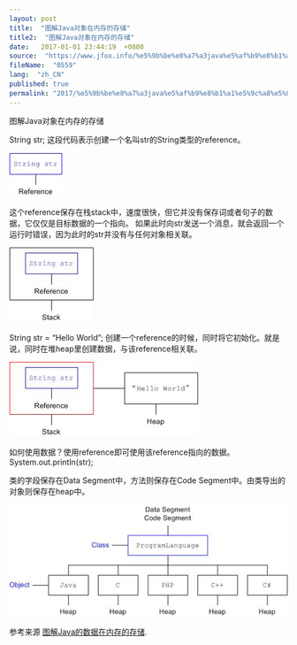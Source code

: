 ```yaml
---
layout: post
title:  "图解Java对象在内存的存储"
title2:  "图解Java对象在内存的存储"
date:   2017-01-01 23:44:19  +0800
source:  "https://www.jfox.info/%e5%9b%be%e8%a7%a3java%e5%af%b9%e8%b1%a1%e5%9c%a8%e5%86%85%e5%ad%98%e7%9a%84%e5%ad%98%e5%82%a8.html"
fileName:  "0559"
lang:  "zh_CN"
published: true
permalink: "2017/%e5%9b%be%e8%a7%a3java%e5%af%b9%e8%b1%a1%e5%9c%a8%e5%86%85%e5%ad%98%e7%9a%84%e5%ad%98%e5%82%a8.html"
---
```




图解Java对象在内存的存储

String str; 这段代码表示创建一个名叫str的String类型的reference。

[![JavaMemory_01](367f4c5.jpg)](http://www.jfox.info/wp-content/uploads/2014/02/JavaMemory_01.jpg)

这个reference保存在栈stack中，速度很快，但它并没有保存词或者句子的数据，它仅仅是目标数据的一个指向。 如果此时向str发送一个消息，就会返回一个运行时错误，因为此时的str并没有与任何对象相关联。

[![JavaMemory_02](b6571b1.jpg)](http://www.jfox.info/wp-content/uploads/2014/02/JavaMemory_02.jpg)

String str = “Hello World”; 创建一个reference的时候，同时将它初始化。就是说，同时在堆heap里创建数据，与该reference相关联。

[![JavaMemory_03](dcfab1a.jpg)](http://www.jfox.info/wp-content/uploads/2014/02/JavaMemory_03.jpg)

如何使用数据？使用reference即可使用该reference指向的数据。System.out.println(str);

类的字段保存在Data Segment中，方法则保存在Code Segment中。由类导出的对象则保存在heap中。

[![JavaMemory_04](06be204.jpg)](http://www.jfox.info/wp-content/uploads/2014/02/JavaMemory_04.jpg)

参考来源 [图解Java的数据在内存的存储](http://www.jfox.info/url.php?url=http%3A%2F%2Fwww.nowamagic.net%2Fjava%2Fjava_MemoryStorage.php).
